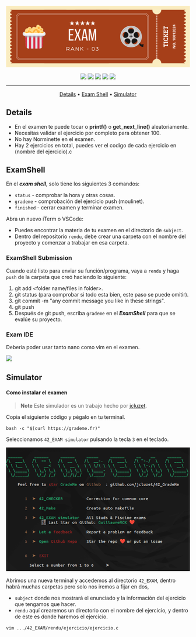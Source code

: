 ![exam_rank_03](./assets/exam_rank_03_header.png)

<div align="center">
	<img src="https://img.shields.io/badge/status-finished-success?color=%23A63F19&style=flat" />
	<img src="https://img.shields.io/badge/score-100%20%2F%20100-success?color=%23A63F19&style=flat" />
	<img src="https://img.shields.io/badge/evaluated-10%20%2F%2001%20%2F%202024-success?color=%23A63F19&style=flat" />
	<img src="https://img.shields.io/badge/C-A63F19?style=flat&logo=c&logoColor=white" />
	<img src='https://img.shields.io/badge/Málaga-A63F19?style=flat&logo=42&logoColor=white'/>
</div>

---

<p align="center">
	<a href="#details">Details</a> •
	<a href="#examshell">Exam Shell</a> •
	<a href="#simulator">Simulator</a>
</p>

## Details

- En el examen te puede tocar o **printf()** o **get_next_line()** aleatoriamente.
- Necesitas validar el ejercicio por completo para obtener 100.
- No hay Norminette en el examen.
- Hay 2 ejercicios en total, puedes ver el codigo de cada ejercicio en (nombre del ejercicio).c

## ExamShell

En el **_exam shell_**, solo tiene los siguientes 3 comandos:

- `status` - comprobar la hora y otras cosas.
- `grademe` - comprobación del ejercicio push (moulinet).
- `finished` - cerrar examen y terminar examen.

Abra un nuevo iTerm o VSCode:

- Puedes encontrar la materia de tu examen en el directorio de `subject`.
- Dentro del repositorio `rendu`, debe crear una carpeta con el nombre del proyecto y comenzar a trabajar en esa carpeta.

### ExamShell Submission

Cuando esté listo para enviar su función/programa, vaya a `rendu` y haga `push` de la carpeta que creó haciendo lo siguiente:

1. git add <folder name/files in folder>.
2. git status (para comprobar si todo esta bien, este paso se puede omitir).
3. git commit -m "any commit message you like in these strings".
4. git push
5. Después de git push, escriba `grademe` en el **_ExamShell_** para que se evalúe su proyecto.

### Exam IDE

Debería poder usar tanto nano como vim en el examen.

<p>
	<img src="https://skillicons.dev/icons?i=vim" />
</p>

## Simulator

#### Como instalar el examen

> **Note**
> Este simulador es un trabajo hecho por [jcluzet](https://github.com/JCluzet/).

Copia el siguiente código y pégalo en tu terminal.

```
bash -c "$(curl https://grademe.fr)"
```

Seleccionamos `42_EXAM simulator` pulsando la tecla `3` en el teclado.

[![img grademe 1](./assets/grademe_01.png)](https://grademe.fr/)

Abrimos una nueva terminal y accedemos al directorio `42_EXAM`, dentro habrá muchas carpetas pero solo nos iremos a fijar en dos,

- `subject` donde nos mostrará el enunciado y la información del ejercicio que tengamos que hacer.
- `rendu` aquí crearemos un directorio con el nombre del ejercicio, y dentro de este es donde haremos el ejercicio.

```bash
vim .../42_EXAM/rendu/ejercicio/ejercicio.c
```

